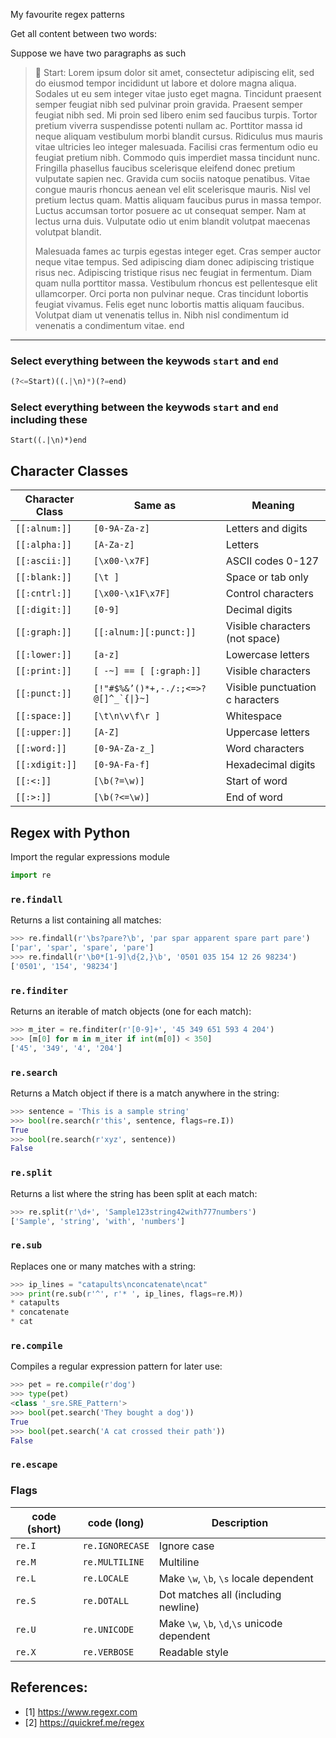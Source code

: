 My favourite regex patterns

Get all content between two words:

Suppose we have two paragraphs as such

>📝 Start: Lorem ipsum dolor sit amet, consectetur adipiscing elit, sed do eiusmod tempor incididunt ut labore et dolore magna aliqua. Sodales ut eu sem integer vitae justo eget magna. Tincidunt praesent semper feugiat nibh sed pulvinar proin gravida. Praesent semper feugiat nibh sed. Mi proin sed libero enim sed faucibus turpis. Tortor pretium viverra suspendisse potenti nullam ac. Porttitor massa id neque aliquam vestibulum morbi blandit cursus. Ridiculus mus mauris vitae ultricies leo integer malesuada. Facilisi cras fermentum odio eu feugiat pretium nibh. Commodo quis imperdiet massa tincidunt nunc. Fringilla phasellus faucibus scelerisque eleifend donec pretium vulputate sapien nec. Gravida cum sociis natoque penatibus. Vitae congue mauris rhoncus aenean vel elit scelerisque mauris. Nisl vel pretium lectus quam. Mattis aliquam faucibus purus in massa tempor. Luctus accumsan tortor posuere ac ut consequat semper. Nam at lectus urna duis. Vulputate odio ut enim blandit volutpat maecenas volutpat blandit.
> >
> Malesuada fames ac turpis egestas integer eget. Cras semper auctor neque vitae tempus. Sed adipiscing diam donec adipiscing tristique risus nec. Adipiscing tristique risus nec feugiat in fermentum. Diam quam nulla porttitor massa. Vestibulum rhoncus est pellentesque elit ullamcorper. Orci porta non pulvinar neque. Cras tincidunt lobortis feugiat vivamus. Felis eget nunc lobortis mattis aliquam faucibus. Volutpat diam ut venenatis tellus in. Nibh nisl condimentum id venenatis a condimentum vitae. end
---

### Select everything between the keywods `start` and `end`

```python
(?<=Start)((.|\n)*)(?=end)
```

### Select everything between the keywods `start` and `end` including these

`Start((.|\n)*)end`

## Character Classes

| Character Class 	| Same as 	                            | Meaning |
| ----------------- | ------------------------------------- | ------- |
| `[[:alnum:]]` 	| `[0-9A-Za-z]` 	                    | Letters and digits |
| `[[:alpha:]]` 	| `[A-Za-z]` 	                        | Letters |
| `[[:ascii:]]` 	| `[\x00-\x7F]` 	                    | ASCII codes 0-127 |
| `[[:blank:]]` 	| `[\t ] `	                            | Space or tab only |
| `[[:cntrl:]]` 	| `[\x00-\x1F\x7F]` 	                | Control characters |
| `[[:digit:]]` 	| `[0-9]` 	                            | Decimal digits |
| `[[:graph:]]` 	| `[[:alnum:][:punct:]] `	            | Visible characters (not space) |
| `[[:lower:]]` 	| `[a-z]` 	                            | Lowercase letters |
| `[[:print:]]` 	| `[ -~] == [ [:graph:]] `              | Visible characters |
| `[[:punct:]]`     | ``[!"#$%&’()*+,-./:;<=>?@[]^_`{\|}~]``| Visible punctuation c haracters |
| `[[:space:]]` 	| `[\t\n\v\f\r ] `	                    | Whitespace |
| `[[:upper:]]` 	| `[A-Z]` 	                            | Uppercase letters |
| `[[:word:]]` 	    | `[0-9A-Za-z_]` 	                    | Word characters |
| `[[:xdigit:]]`    | `[0-9A-Fa-f]` 	                    | Hexadecimal digits |
| `[[:<:]]` 	    | `[\b(?=\w)] `	                        | Start of word |
| `[[:>:]]` 	    | `[\b(?<=\w)] `	                    | End of word |

## Regex with Python

Import the regular expressions module

```python
import re
```

### `re.findall`

Returns a list containing all matches:
```python
>>> re.findall(r'\bs?pare?\b', 'par spar apparent spare part pare')
['par', 'spar', 'spare', 'pare']
>>> re.findall(r'\b0*[1-9]\d{2,}\b', '0501 035 154 12 26 98234')
['0501', '154', '98234']
```

### `re.finditer` 

Returns an iterable of match objects (one for each match):
```python
>>> m_iter = re.finditer(r'[0-9]+', '45 349 651 593 4 204')
>>> [m[0] for m in m_iter if int(m[0]) < 350]
['45', '349', '4', '204']
```

### `re.search`
Returns a Match object if there is a match anywhere in the string:
```python
>>> sentence = 'This is a sample string'
>>> bool(re.search(r'this', sentence, flags=re.I))
True
>>> bool(re.search(r'xyz', sentence))
False
```

### `re.split`
Returns a list where the string has been split at each match:
```python
>>> re.split(r'\d+', 'Sample123string42with777numbers')
['Sample', 'string', 'with', 'numbers']
```

### `re.sub`
Replaces one or many matches with a string:
```python
>>> ip_lines = "catapults\nconcatenate\ncat"
>>> print(re.sub(r'^', r'* ', ip_lines, flags=re.M))
* catapults
* concatenate
* cat
```

### `re.compile`
Compiles a regular expression pattern for later use:
```python
>>> pet = re.compile(r'dog')
>>> type(pet)
<class '_sre.SRE_Pattern'>
>>> bool(pet.search('They bought a dog'))
True
>>> bool(pet.search('A cat crossed their path'))
False
```

### `re.escape`


### Flags

|code (short)|code (long)|Description|
|------------|-----------|-----------|
| `re.I` | `re.IGNORECASE` |	Ignore case |
| `re.M` | `re.MULTILINE`  |	Multiline |
| `re.L` | `re.LOCALE`     |	Make `\w`, `\b`, `\s` locale dependent |
| `re.S` | `re.DOTALL`     |	Dot matches all (including newline) |
| `re.U` | `re.UNICODE`    |	Make `\w`, `\b`, `\d`,`\s` unicode dependent |
| `re.X` | `re.VERBOSE`    |	Readable style |

## References:

* [1] https://www.regexr.com
* [2] https://quickref.me/regex